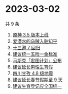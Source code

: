 # 2023-03-02

共 9 条

<!-- BEGIN ZHIHUSEARCH -->
<!-- 最后更新时间 Thu Mar 02 2023 12:16:32 GMT+0800 (China Standard Time) -->
1. [原神 3.5 版本上线](https://www.zhihu.com/search?q=原神%203.5%20版本上线)
1. [爱潜水的乌贼入驻知乎](https://www.zhihu.com/search?q=爱潜水的乌贼入驻知乎)
1. [十三邀 7 回归](https://www.zhihu.com/search?q=十三邀%207%20回归)
1. [建议统一五险一金标准](https://www.zhihu.com/search?q=建议统一五险一金标准)
1. [马斯克「宏图计划」公布](https://www.zhihu.com/search?q=马斯克「宏图计划」公布)
1. [建议延长男性生育假](https://www.zhihu.com/search?q=建议延长男性生育假)
1. [四川甘孜 4.8 级地震](https://www.zhihu.com/search?q=四川甘孜%204.8%20级地震)
1. [建议延长春节假期至 9 天](https://www.zhihu.com/search?q=建议延长春节假期至%209%20天)
1. [建议生育登记应全国统一](https://www.zhihu.com/search?q=建议生育登记应全国统一)
<!-- END ZHIHUSEARCH -->
